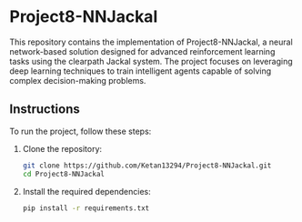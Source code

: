 # Project8-NNJackal
This repository contains the implementation of Project8-NNJackal, a neural network-based solution designed for advanced reinforcement learning tasks using the clearpath Jackal system. The project focuses on leveraging deep learning techniques to train intelligent agents capable of solving complex decision-making problems.

## Instructions

To run the project, follow these steps:

1. Clone the repository:
    ```bash
    git clone https://github.com/Ketan13294/Project8-NNJackal.git
    cd Project8-NNJackal
    ```

2. Install the required dependencies:
    ```bash
    pip install -r requirements.txt
    ```